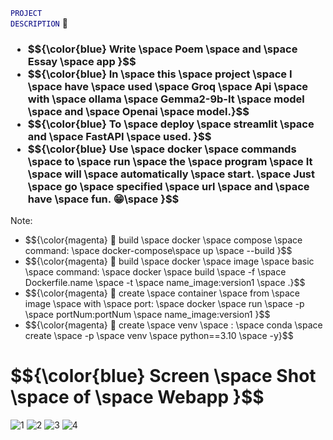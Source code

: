 <code style="color: navy; text-indent: 60px; text-transform: uppercase;">Project Description</code>
🐳
<h3>
  <ul>
    <li>  $${\color{blue}  Write \space Poem \space and \space Essay \space app }$$  </li>
    <li> $${\color{blue}  In \space this \space project \space I \space have \space used \space Groq \space Api \space with \space ollama \space Gemma2-9b-It \space model \space and \space Openai \space model.}$$  </li>
    <li> $${\color{blue}  To \space deploy \space streamlit \space and \space FastAPI \space used. }$$ </li>
    <li> $${\color{blue}  Use \space docker \space commands \space to \space run \space the \space program \space It \space will \space automatically \space start. \space Just \space go \space specified \space url \space and \space have \space fun. 😁\space }$$ </li>
  </ul>
</h3>
Note:
<ul>
    <li> $${\color{magenta} 🐳 build \space docker \space compose \space command: \space docker-compose\space up \space --build }$$  </li>
    <li> $${\color{magenta} 🐳 build \space docker \space image \space basic \space command: \space docker \space build \space -f \space Dockerfile.name \space -t \space name_image:version1 \space .}$$  </li>
    <li> $${\color{magenta} 🐳 create \space container \space from \space image \space with \space port: \space docker \space run \space -p \space portNum:portNum \space name_image:version1
 }$$ </li>
    <li> $${\color{magenta} 🐳 create \space venv \space : \space conda \space create \space -p \space venv \space python==3.10 \space -y}$$ </li>
  </ul>
  





<h1> $${\color{blue}  Screen \space Shot \space of \space Webapp }$$ </h1>

![1](https://github.com/user-attachments/assets/6227af1a-07d0-42ac-97ae-805495c5c128)
![2](https://github.com/user-attachments/assets/8ca47b78-23bc-4503-b4d2-12c9584c59ff)
![3](https://github.com/user-attachments/assets/e89efbe5-a96b-469c-a7e7-c35136d4d78f)
![4](https://github.com/user-attachments/assets/e9167735-8904-4d1f-9dac-a090ec6df0c8)
